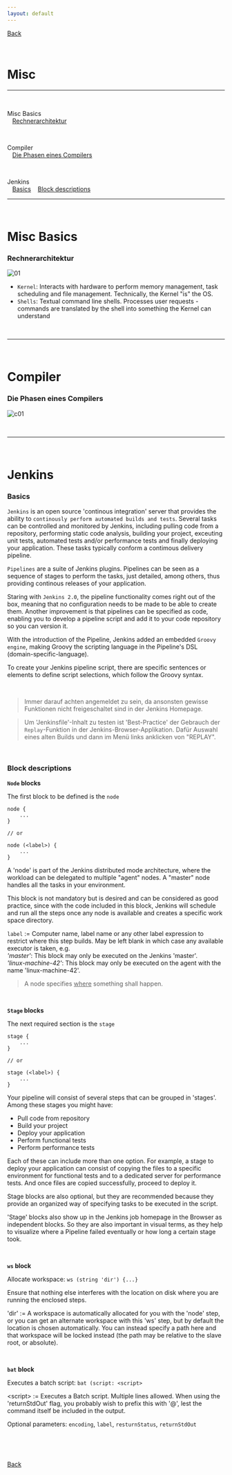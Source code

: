 ```yaml
---
layout: default
---
```


[Back](../)

&nbsp;

# Misc
---  

&nbsp;

Misc Basics  
&nbsp;&nbsp;&nbsp;[Rechnerarchitektur](#link001)

&nbsp;

Compiler  
&nbsp;&nbsp;&nbsp;[Die Phasen eines Compilers](#link002)

&nbsp;

Jenkins  
&nbsp;&nbsp;&nbsp;[Basics](#link003)
&nbsp;&nbsp;&nbsp;[Block descriptions](#link004)

---

&nbsp;

# Misc Basics

### <a name="link001"></a> Rechnerarchitektur
![01](../assets/pics/architecture.png)  

- `Kernel`: Interacts with hardware to perform memory management, task scheduling and file management. Technically, the Kernel "is" the OS.  
- `Shells`: Textual command line shells. Processes user requests - commands are translated by the shell into something the Kernel can understand

&nbsp;

---  

&nbsp;

# Compiler

### <a name="link002"></a> Die Phasen eines Compilers
![c01](../assets/pics/compiler_01.png)  

&nbsp;

---  

&nbsp;

# Jenkins

### <a name="link003"></a> Basics  

`Jenkins` is an open source 'continous integration' server that provides the ability to `continously perform automated builds and tests`. Several tasks can be controlled and monitored by Jenkins, including pulling code from a repository, performing static code analysis, building your project, exceuting unit tests, automated tests and/or performance tests and finally deploying your application. These tasks typically conform a contimous delivery pipeline.  

`Pipelines` are a suite of Jenkins plugins. Pipelines can be seen as a sequence of stages to perform the tasks, just detailed, among others, thus providing continous releases of your application.  

Staring with `Jenkins 2.0`, the pipeline functionality comes right out of the box, meaning that no configuration needs to be made to be able to create them. Another improvement is that pipelines can be specified as code, enabling you to develop a pipeline script and add it to your code repository so you can version it.  

With the introduction of the Pipeline, Jenkins added an embedded `Groovy engine`, making Groovy the scripting language in the Pipeline's DSL (domain-specific-language).  

To create your Jenkins pipeline script, there are specific sentences or elements to define script selections, which follow the Groovy syntax.

&nbsp;

> Immer darauf achten angemeldet zu sein, da ansonsten gewisse Funktionen nicht freigeschaltet sind in der Jenkins Homepage.

> Um 'Jenkinsfile'-Inhalt zu testen ist 'Best-Practice' der Gebrauch der `Replay`-Funktion in der Jenkins-Browser-Applikation. Dafür Auswahl eines alten Builds und dann im Menü links anklicken von "REPLAY".

&nbsp;

### <a name="link004"></a> Block descriptions  

**`Node` blocks**  

The first block to be defined is the `node`
```
node {
    ...
} 

// or

node (<label>) {
    ...
}
```
A 'node' is part of the Jenkins distributed mode architecture, where the workload can be delegated to multiple "agent" nodes. A "master" node handles all the tasks in your environment.  

This block is not mandatory but is desired and can be considered as good practice, since with the code included in this block, Jenkins will schedule and run all the steps once any node is available and creates a specific work space directory.  

`label` := Computer name, label name or any other label expression to restrict where this step builds. May be left blank in which case any available executor is taken, e.g.  
*'master'*: This block may only be executed on the Jenkins 'master'.  
*'linux-machine-42'*: This block may only be executed on the agent with the name 'linux-machine-42'.  

> A node specifies <u>where</u> something shall happen.  

&nbsp;

**`Stage` blocks**  

The next required section is the `stage`  
```
stage {
    ...
} 

// or

stage (<label>) {
    ...
}
```
Your pipeline will consist of several steps that can be grouped in 'stages'. Among these stages you might have:  
- Pull code from repository
- Build your project
- Deploy your application
- Perform functional tests
- Perform performance tests

Each of these can include more than one option. For example, a stage to deploy your application can consist of copying the files to a specific environment for functional tests and to a dedicated server for performance tests. And once files are copied successfully, proceed to deploy it.  

Stage blocks are also optional, but they are recommended because they provide an organized way of specifying tasks to be executed in the script.  

'Stage' blocks also show up in the Jenkins job homepage in the Browser as independent blocks. So they are also important in visual terms, as they help to visualize where a Pipeline failed eventually or how long a certain stage took.  

&nbsp;

**`ws` block**  

Allocate workspace: `ws (string 'dir') {...}`  

Ensure that nothing else interferes with the location on disk where you are running the enclosed steps.  

'dir' := A workspace is automatically allocated for you with the 'node' step, or you can get an alternate workspace with this 'ws' step, but by default the location is chosen automatically. You can instead specify a path here and that workspace will be locked instead (the path may be relative to the slave root, or absolute).  

&nbsp;

**`bat` block**  

Executes a batch script: `bat (script: <script>`  

\<script\> := Executes a Batch script. Multiple lines allowed. When using the 'returnStdOut' flag, you probably wish to prefix this with '\@', lest the command itself be included in the output.  

Optional parameters:  `encoding`, `label`, `resturnStatus`, `returnStdOut`  

&nbsp;

&nbsp;

[Back](../)
